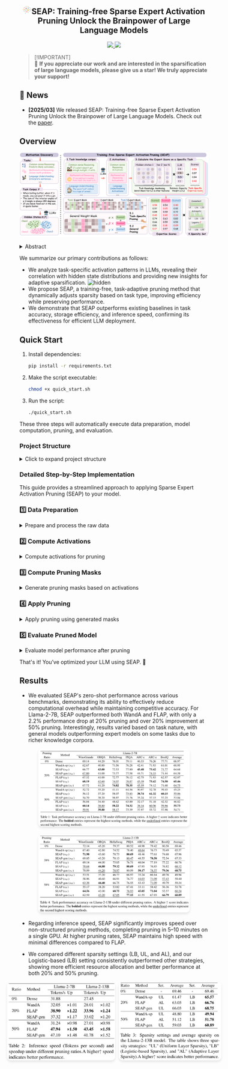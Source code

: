 <div align="center"><h2>
<img src="./assets/logo.png" alt="SEAP_logo" width=23px >SEAP: Training-free Sparse Expert Activation Pruning Unlock the Brainpower of Large Language Models</h2></div>

<p align="center">
    <!-- arXiv badge with a more vibrant academic red -->
    <a href="https://arxiv.org/">
        <img src="https://img.shields.io/badge/arXiv-Paper-B31B1B?style=flat-square&logo=arxiv&logoColor=white">
    </a>
    <!-- Github badge with clean dark color -->
    <a href="https://github.com/IAAR-Shanghai/SEAP">
        <img src="https://img.shields.io/badge/Github-Code-181717?style=flat-square&logo=github&logoColor=white">
    </a>
</p>

> \[!IMPORTANT\]  
> 🌟 **If you appreciate our work and are interested in the sparsification of large language models, please give us a star! We truly appreciate your support!**

## :loudspeaker: News
- **[2025/03]** We released SEAP: Training-free Sparse Expert Activation Pruning Unlock the Brainpower of Large Language Models. Check out the [paper](https://arxiv.org/abs/2503.11874).

## Overview
![framework](./assets/framework.png)

<details><summary>Abstract</summary>
Large Language Models (LLMs) have achieved remarkable success but suffer from high computational costs during inference. This paper introduces Sparse Expert Activation Pruning (SEAP), a training-free method that selectively retains task-relevant parameters to reduce overhead. Inspired by clustering patterns in LLM activations, SEAP prunes the model while preserving task performance and improving efficiency. Experimental results show that at 50% pruning, SEAP outperforms WandA and FLAP by over 20%, and at 20% pruning, it only incurs a 2.2% performance drop. These findings demonstrate SEAP's scalability and effectiveness for optimizing LLMs.
</details>

We summarize our primary contributions as follows:

- We analyze task-specific activation patterns in LLMs, revealing their correlation with hidden state distributions and providing new insights for adaptive sparsification.
![hidden](./assets/hidden.png)
- We propose SEAP, a training-free, task-adaptive pruning method that dynamically adjusts sparsity based on task type, improving efficiency while preserving performance.
- We demonstrate that SEAP outperforms existing baselines in task accuracy, storage efficiency, and inference speed, confirming its effectiveness for efficient LLM deployment.


## Quick Start

1. Install dependencies:
   ```bash
   pip install -r requirements.txt
   ```
2. Make the script executable:
   ```bash
   chmod +x quick_start.sh
   ```
3. Run the script:
   ```bash
   ./quick_start.sh
   ```
These three steps will automatically execute data preparation, model computation, pruning, and evaluation.

### Project Structure

<details>
<summary>Click to expand project structure</summary>

```bash
.
├── README.md                      # Project overview and setup instructions
├── data                            # Folder containing raw and processed data
│   ├── processed                  # Processed data ready for use
│   └── raw                        # Raw data before processing
├── evaluate_multiple_tasks.py     # Script for evaluating model on multiple tasks
├── evaluate_ppl.py                # Script for evaluating model's perplexity
├── generate.py                    # Script for generating results or outputs
├── notebook                        # Jupyter notebooks for analysis and exploration
│   ├── 0_analysis.ipynb           # Initial exploratory analysis of the data
│   ├── 1_data_exploration.ipynb   # Data exploration and visualization
│   ├── 2_hidden_state_analysis.ipynb # Analysis of hidden states in the model
│   ├── 3_activation_importance.ipynb # Exploring the importance of activations
│   └── 4_classifier.ipynb         # Building and evaluating a classifier
├── quick_start.sh                 # Shell script to quickly set up and run the pipeline
├── requirements.txt               # List of Python dependencies required for the project
├── scripts                         # Python scripts for the main pipeline
│   ├── apply_pruning.py           # Script for applying pruning to the model
│   ├── compute_activations.py     # Script for computing activations from the model
│   ├── compute_masks.py           # Script for computing pruning masks
│   └── data_preparation.py        # Script for preparing the data
└── src                             # Source code for custom models or utilities
```

</details>

### Detailed Step-by-Step Implementation

This guide provides a streamlined approach to applying Sparse Expert Activation Pruning (SEAP) to your model.

### 1️⃣ Data Preparation  

<details>
<summary>Prepare and process the raw data</summary>

```bash
python scripts/data_preparation.py \
 --raw_data_dir data/raw \
 --processed_data_dir data/processed
```

- Converts raw data into a processed format.

</details>

### 2️⃣ Compute Activations  

<details>
<summary>Compute activations for pruning</summary>

```bash
python scripts/compute_activations.py \
  --data_dir ./data/processed \
  --model_root_path ../models \
  --model_name Llama-2-7b-hf \
  --activations_root_path ./activations
```

- Extracts model activations to enable pruning.

</details>

### 3️⃣ Compute Pruning Masks  

<details>
<summary>Generate pruning masks based on activations</summary>

```bash
python scripts/compute_masks.py \
  --model_root_path ../models \
  --model_name Llama-2-7b-hf \
  --activations_root_path ./activations \
  --output_dir ./pruning_masks \
  --pruning_ratio 0.2 \
  --use_generic_mask
```

- Generates pruning masks for the model.

</details>

### 4️⃣ Apply Pruning  

<details>
<summary>Apply pruning using generated masks</summary>

```bash
python scripts/apply_pruning.py \
  --model_root_path ../models \
  --model_name Llama-2-7b-hf \
  --masks_root_dir ./pruning_masks \
  --task_types gsm8k \
  --output_dir ./pruned_models \
  --softmask \
  --pruning_ratio 0.2 \
  --activations_root_path ./activations
```

- Prunes the model with the computed masks.

</details>

### 5️⃣ Evaluate Pruned Model  

<details>
<summary>Evaluate model performance after pruning</summary>

```bash
python evaluate_multiple_tasks.py \
    --model_root_path ../models \
    --model_name Llama-2-7b-hf \
    --pruning_indices_root_dir ./pruning_masks \
    --pruning_ratio 0.2 \
    --temp_dir ./pruned_models \
    --output_base_dir ./eval_out \
    --softmask \
    --use_generic_mask
```

- Assesses the pruned model's performance.

</details>


That's it! You’ve optimized your LLM using SEAP. 🚀


## Results  

- We evaluated SEAP's zero-shot performance across various benchmarks, demonstrating its ability to effectively reduce computational overhead while maintaining competitive accuracy. For Llama-2-7B, SEAP outperformed both WandA and FLAP, with only a 2.2% performance drop at 20% pruning and over 20% improvement at 50% pruning. Interestingly, results varied based on task nature, with general models outperforming expert models on some tasks due to richer knowledge corpora.

<div style="display: flex; flex-direction: column; gap: 20px; justify-content: center; margin-bottom: 20px;">
    <img src="./assets/result1.jpg" alt="result1" style="height: auto; width: 80%; border-radius: 10px; box-shadow: 0 4px 6px rgba(0,0,0,0.1); margin: 0 auto;">
    <img src="./assets/result2.jpg" alt="result2" style="height: auto; width: 80%; border-radius: 10px; box-shadow: 0 4px 6px rgba(0,0,0,0.1); margin: 0 auto;">
</div>

- Regarding inference speed, SEAP significantly improves speed over non-structured pruning methods, completing pruning in 5–10 minutes on a single GPU. At higher pruning rates, SEAP maintains high speed with minimal differences compared to FLAP.

- We compared different sparsity settings (LB, UL, and AL), and our Logistic-based (LB) setting consistently outperformed other strategies, showing more efficient resource allocation and better performance at both 20% and 50% pruning.

<div style="display: flex; gap: 10px; justify-content: center;">
    <img src="./assets/speedup.jpg" alt="speedup" style="height: 210px; width: auto; border-radius: 10px; box-shadow: 0 4px 6px rgba(0,0,0,0.1);">
    <img src="./assets/ulud.jpg" alt="ulud" style="height: 210px; width: auto; border-radius: 10px; box-shadow: 0 4px 6px rgba(0,0,0,0.1);">
</div>

